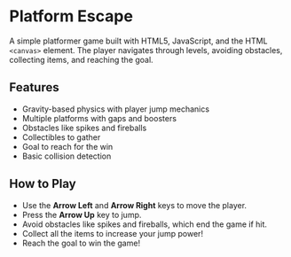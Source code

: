 # Platform Escape

A simple platformer game built with HTML5, JavaScript, and the HTML `<canvas>` element. The player navigates through levels, avoiding obstacles, collecting items, and reaching the goal.

## Features

- Gravity-based physics with player jump mechanics
- Multiple platforms with gaps and boosters
- Obstacles like spikes and fireballs
- Collectibles to gather
- Goal to reach for the win
- Basic collision detection

## How to Play

- Use the **Arrow Left** and **Arrow Right** keys to move the player.
- Press the **Arrow Up** key to jump.
- Avoid obstacles like spikes and fireballs, which end the game if hit.
- Collect all the items to increase your jump power!
- Reach the goal to win the game!
